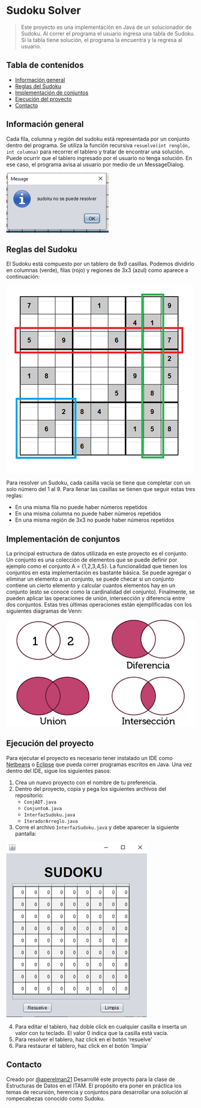 # Sudoku Solver
> Este proyecto es una implementación en Java de un solucionador de Sudoku. Al correr el programa el usuario ingresa una tabla de Sudoku. Si la tabla tiene solución, el programa la encuentra y la regresa al usuario. 

## Tabla de contenidos
* [Información general](#información-general)
* [Reglas del Sudoku](#reglas-del-sudoku)
* [Implementación de conjuntos](#implementación-de-conjuntos)
* [Ejecución del proyecto](#ejecución-del-proyecto)
* [Contacto](#contacto)

## Información general
Cada fila, columna y región del sudoku está representada por un conjunto dentro del programa. Se utiliza la función recursiva `resuelve(int renglón, int columna)` para recorrer el tablero y tratar de encontrar una solución. Puede ocurrir que el tablero ingresado por el usuario no tenga solución. En ese caso, el programa avisa al usuario por medio de un MessageDialog. 

![MessageDialog](./imagenes/MessageDialog.PNG)

## Reglas del Sudoku
El Sudoku está compuesto por un tablero de 9x9 casillas. Podemos dividirlo en columnas (verde), filas (rojo) y regiones de 3x3 (azul) como aparece a continuación:

![sudoku-rules](./imagenes/sudoku-rules.png)

Para resolver un Sudoku, cada casilla vacía se tiene que completar con un solo número del 1 al 9. Para llenar las casillas se tienen que seguir estas tres reglas:
* En una misma fila no puede haber números repetidos
* En una misma columna no puede haber números repetidos
* En una misma región de 3x3 no puede haber números repetidos

## Implementación de conjuntos
La principal estructura de datos utilizada en este proyecto es el conjunto. Un conjunto es una colección de elementos que se puede definir por ejemplo como el conjunto A = {1,2,3,4,5}. La funcionalidad que tienen los conjuntos en esta implementación es bastante básica. Se puede agregar o eliminar un elemento a un conjunto, se puede checar si un conjunto contiene un cierto elemento y calcular cuantos elementos hay en un conjunto (esto se conoce como la cardinalidad del conjunto). Finalmente, se pueden aplicar las operaciones de unión, intersección y diferencia entre dos conjuntos. Estas tres últimas operaciones están ejemplificadas con los siguientes diagramas de Venn:

![conjuntos](./imagenes/conjuntos.png)

## Ejecución del proyecto
Para ejecutar el proyecto es necesario tener instalado un IDE como [Netbeans](https://netbeans.org/) o [Eclipse](https://www.eclipse.org/) que pueda correr programas escritos en Java.  Una vez dentro del IDE, sigue los siguientes pasos:
1. Crea un nuevo proyecto con el nombre de tu preferencia.
2. Dentro del proyecto, copia y pega los siguientes archivos del repositorio:
    * `ConjADT.java`
    * `ConjuntoA.java`
    * `InterfazSudoku.java`
    * `IteradorArreglo.java`
3. Corre el archivo `InterfazSudoku.java` y debe aparecer la siguiente pantalla:

![SudokuVista](./imagenes/sudokuVista.PNG)

4. Para editar el tablero, haz doble click en cualquier casilla e inserta un valor con tu teclado. El valor 0 indica que la casilla está vacía.
5. Para resolver el tablero, haz click en el botón 'resuelve' 
6. Para restaurar el tablero, haz click en el botón 'limpia'

## Contacto
Creado por [@aperelman21](https://github.com/aperelman21/)
Desarrollé este proyecto para la clase de Estructuras de Datos en el ITAM. El propósito era poner en práctica los temas de recursión, herencia y conjuntos para desarrollar una solución al rompecabezas conocido como Sudoku. 
